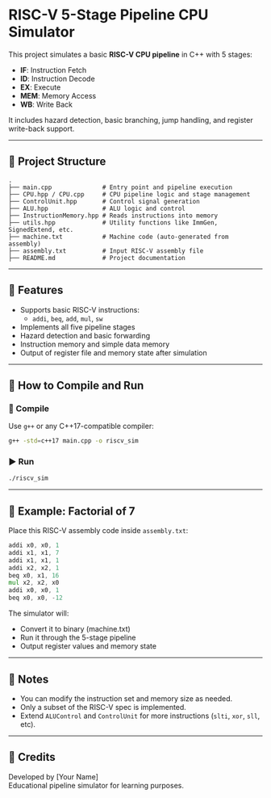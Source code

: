 # RISC-V 5-Stage Pipeline CPU Simulator

This project simulates a basic **RISC-V CPU pipeline** in C++ with 5 stages:
- **IF**: Instruction Fetch  
- **ID**: Instruction Decode  
- **EX**: Execute  
- **MEM**: Memory Access  
- **WB**: Write Back

It includes hazard detection, basic branching, jump handling, and register write-back support.

---

## 📁 Project Structure

```
.
├── main.cpp              # Entry point and pipeline execution
├── CPU.hpp / CPU.cpp     # CPU pipeline logic and stage management
├── ControlUnit.hpp       # Control signal generation
├── ALU.hpp               # ALU logic and control
├── InstructionMemory.hpp # Reads instructions into memory
├── utils.hpp             # Utility functions like ImmGen, SignedExtend, etc.
├── machine.txt           # Machine code (auto-generated from assembly)
├── assembly.txt          # Input RISC-V assembly file
├── README.md             # Project documentation
```

---

## 🚀 Features

- Supports basic RISC-V instructions:
  - `addi`, `beq`, `add`, `mul`, `sw`
- Implements all five pipeline stages
- Hazard detection and basic forwarding
- Instruction memory and simple data memory
- Output of register file and memory state after simulation

---

## 🔧 How to Compile and Run

### 🔨 Compile

Use `g++` or any C++17-compatible compiler:

```bash
g++ -std=c++17 main.cpp -o riscv_sim
```

### ▶️ Run

```bash
./riscv_sim
```

---

## 🧪 Example: Factorial of 7

Place this RISC-V assembly code inside `assembly.txt`:

```asm
addi x0, x0, 1
addi x1, x1, 7
addi x1, x1, 1
addi x2, x2, 1
beq x0, x1, 16
mul x2, x2, x0
addi x0, x0, 1
beq x0, x0, -12
```

The simulator will:
- Convert it to binary (machine.txt)
- Run it through the 5-stage pipeline
- Output register values and memory state

---

## 📌 Notes

- You can modify the instruction set and memory size as needed.
- Only a subset of the RISC-V spec is implemented.
- Extend `ALUControl` and `ControlUnit` for more instructions (`slti`, `xor`, `sll`, etc).

---

## 🧠 Credits

Developed by [Your Name]  
Educational pipeline simulator for learning purposes.
